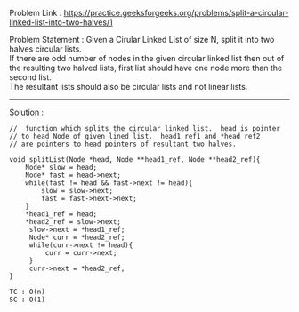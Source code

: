 Problem Link : https://practice.geeksforgeeks.org/problems/split-a-circular-linked-list-into-two-halves/1

Problem Statement : Given a Cirular Linked List of size N, split it into two halves circular lists.<br> If there are odd number of nodes in the given circular linked list then out of the resulting two halved lists, first list should have one node more than the second list.<br> The resultant lists should also be circular lists and not linear lists.


-----------------------------------------------------------------------------------------

Solution : 

```
//  function which splits the circular linked list.  head is pointer
// to head Node of given lined list.  head1_ref1 and *head_ref2
// are pointers to head pointers of resultant two halves.

void splitList(Node *head, Node **head1_ref, Node **head2_ref){
    Node* slow = head;
    Node* fast = head->next;
    while(fast != head && fast->next != head){
        slow = slow->next;
        fast = fast->next->next;
    }
    *head1_ref = head;
    *head2_ref = slow->next;
     slow->next = *head1_ref;
     Node* curr = *head2_ref;
     while(curr->next != head){
         curr = curr->next;
     }
     curr->next = *head2_ref;
}

TC : O(n)
SC : O(1)
```